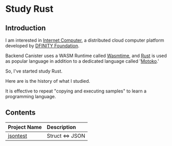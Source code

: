 # Study Rust

## Introduction

I am interested in [Internet Computer](https://internetcomputer.org/), a distributed cloud computer platform developed by [DFINITY Foundation](https://dfinity.org/).

Backend Canister uses a WASM Runtime called [Wasmtime](https://docs.wasmtime.dev/), and [Rust](https://www.rust-lang.org/) is used as popular language in addition to a dedicated language called '[Motoko](https://internetcomputer.org/docs/current/motoko/main/motoko).'

So, I've started study Rust.

Here are is the history of what I studied.

It is effective to repeat "copying and executing samples" to learn a programming language.

## Contents

| Project Name         | Description   |
| :------------------- | :------------ |
| [jsontest](jsontest) | Struct ⇔ JSON |

